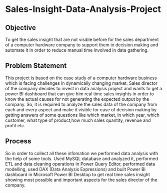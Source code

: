 # Sales-Insight-Data-Analysis-Project

## Objective
To get the sales insight that are not visible before for the sales department of a computer hardware company to support them in decision making and automate it in order to reduce manual time involved in data gathering.

## Problem Statement
This project is based on the case study of a computer hardware business which is facing challenges in dynamically changing market. Sales director of the company decides to invest in data analysis project and wants to get a power BI dashboard that can give him real time sales insights in order to know the actual causes for not generating the expected output by the company. So, it is required to analyze the sales data of the company from each and every aspect and make it visible for ease of decision making by getting answers of some questions like which market, in which year, which customer, what type of product,how much sales quantity, revenue and profit etc.

## Process
So in order to collect all these infomation we performed data analysis with the help of some tools. Used MySQL database and analyzed it, performed ETL and data cleaning operations in Power Query Editor, performed data modelling, used DAX (Data Analysis Expressions) and built Power BI dashboard in Microsoft Power BI Desktop to get real time sales insight showing most possible and important aspects for the sales director of the company.








